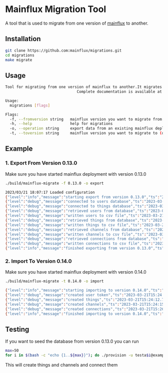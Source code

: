 # Mainflux Migration Tool

A tool that is used to migrate from one version of [mainflux][mainfluxLink] to another.

## Installation

```bash
git clone https://github.com:mainflux/migrations.git
cd migrations
make migrate
```

## Usage

```bash
Tool for migrating from one version of mainflux to another.It migrates things, channels and thier connections.
                                Complete documentation is available at https://docs.mainflux.io

Usage:
  migrations [flags]

Flags:
  -f, --fromversion string   mainflux version you want to migrate from (default "0.13.0")
  -h, --help                 help for migrations
  -o, --operation string     export data from an existing mainflux deployment or import data to a new mainflux deployment (default "export")
  -t, --toversion string     mainflux version you want to migrate to (default "0.14.0")
```

## Example

### 1. Export From Version 0.13.0

Make sure you have started mainflux deployment with version 0.13.0

```bash
./build/mainflux-migrate -f 0.13.0 -o export

2023/03/21 18:07:17 Loaded configuration
{"level":"info","message":"starting export from version 0.13.0","ts":"2023-03-21T15:07:17.315215382Z"}
{"level":"debug","message":"connected to users database","ts":"2023-03-21T15:07:17.320802332Z"}
{"level":"debug","message":"connected to things database","ts":"2023-03-21T15:07:17.325035945Z"}
{"level":"debug","message":"retrieved users from database","ts":"2023-03-21T15:07:17.32749626Z"}
{"level":"debug","message":"written users to csv file","ts":"2023-03-21T15:07:17.328086728Z"}
{"level":"debug","message":"retrieved things from database","ts":"2023-03-21T15:07:17.345744676Z"}
{"level":"debug","message":"written things to csv file","ts":"2023-03-21T15:07:17.353103031Z"}
{"level":"debug","message":"retrieved channels from database","ts":"2023-03-21T15:07:17.364124658Z"}
{"level":"debug","message":"written channels to csv file","ts":"2023-03-21T15:07:17.371581915Z"}
{"level":"debug","message":"retrieved connections from database","ts":"2023-03-21T15:07:17.421364996Z"}
{"level":"debug","message":"written connections to csv file","ts":"2023-03-21T15:07:17.44838793Z"}
{"level":"info","message":"finished exporting from version 0.13.0","ts":"2023-03-21T15:07:17.448434447Z"}
```

### 2. Import To Version 0.14.0

Make sure you have started mainflux deployment with version 0.14.0

```bash
./build/mainflux-migrate -t 0.14.0 -o import

{"level":"info","message":"starting importing to version 0.14.0","ts":"2023-03-21T15:24:09.439589085Z"}
{"level":"debug","message":"created user token","ts":"2023-03-21T15:24:09.508898562Z"}
{"level":"debug","message":"created things","ts":"2023-03-21T15:24:12.748550379Z"}
{"level":"debug","message":"created channels","ts":"2023-03-21T15:24:15.504673694Z"}
{"level":"debug","message":"created connections","ts":"2023-03-21T15:26:41.718172029Z"}
{"level":"info","message":"finished importing to version 0.14.0","ts":"2023-03-21T15:26:41.719890531Z"} 
```

## Testing

If you want to seed the database from version 0.13.0 you can run

```bash
max=50
for i in $(bash -c "echo {1..${max}}"); do ./provision -u testa$i@example.com -p 12345678 --num 50 --prefix seed; done
```

This will create things and channels and connect them

[mainfluxLink]: https://github.com/mainflux/mainflux
